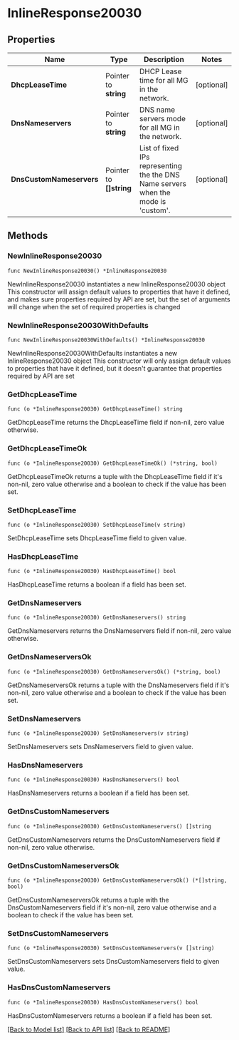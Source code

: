 # InlineResponse20030

## Properties

Name | Type | Description | Notes
------------ | ------------- | ------------- | -------------
**DhcpLeaseTime** | Pointer to **string** | DHCP Lease time for all MG in the network. | [optional] 
**DnsNameservers** | Pointer to **string** | DNS name servers mode for all MG in the network. | [optional] 
**DnsCustomNameservers** | Pointer to **[]string** | List of fixed IPs representing the the DNS Name servers when the mode is &#39;custom&#39;. | [optional] 

## Methods

### NewInlineResponse20030

`func NewInlineResponse20030() *InlineResponse20030`

NewInlineResponse20030 instantiates a new InlineResponse20030 object
This constructor will assign default values to properties that have it defined,
and makes sure properties required by API are set, but the set of arguments
will change when the set of required properties is changed

### NewInlineResponse20030WithDefaults

`func NewInlineResponse20030WithDefaults() *InlineResponse20030`

NewInlineResponse20030WithDefaults instantiates a new InlineResponse20030 object
This constructor will only assign default values to properties that have it defined,
but it doesn't guarantee that properties required by API are set

### GetDhcpLeaseTime

`func (o *InlineResponse20030) GetDhcpLeaseTime() string`

GetDhcpLeaseTime returns the DhcpLeaseTime field if non-nil, zero value otherwise.

### GetDhcpLeaseTimeOk

`func (o *InlineResponse20030) GetDhcpLeaseTimeOk() (*string, bool)`

GetDhcpLeaseTimeOk returns a tuple with the DhcpLeaseTime field if it's non-nil, zero value otherwise
and a boolean to check if the value has been set.

### SetDhcpLeaseTime

`func (o *InlineResponse20030) SetDhcpLeaseTime(v string)`

SetDhcpLeaseTime sets DhcpLeaseTime field to given value.

### HasDhcpLeaseTime

`func (o *InlineResponse20030) HasDhcpLeaseTime() bool`

HasDhcpLeaseTime returns a boolean if a field has been set.

### GetDnsNameservers

`func (o *InlineResponse20030) GetDnsNameservers() string`

GetDnsNameservers returns the DnsNameservers field if non-nil, zero value otherwise.

### GetDnsNameserversOk

`func (o *InlineResponse20030) GetDnsNameserversOk() (*string, bool)`

GetDnsNameserversOk returns a tuple with the DnsNameservers field if it's non-nil, zero value otherwise
and a boolean to check if the value has been set.

### SetDnsNameservers

`func (o *InlineResponse20030) SetDnsNameservers(v string)`

SetDnsNameservers sets DnsNameservers field to given value.

### HasDnsNameservers

`func (o *InlineResponse20030) HasDnsNameservers() bool`

HasDnsNameservers returns a boolean if a field has been set.

### GetDnsCustomNameservers

`func (o *InlineResponse20030) GetDnsCustomNameservers() []string`

GetDnsCustomNameservers returns the DnsCustomNameservers field if non-nil, zero value otherwise.

### GetDnsCustomNameserversOk

`func (o *InlineResponse20030) GetDnsCustomNameserversOk() (*[]string, bool)`

GetDnsCustomNameserversOk returns a tuple with the DnsCustomNameservers field if it's non-nil, zero value otherwise
and a boolean to check if the value has been set.

### SetDnsCustomNameservers

`func (o *InlineResponse20030) SetDnsCustomNameservers(v []string)`

SetDnsCustomNameservers sets DnsCustomNameservers field to given value.

### HasDnsCustomNameservers

`func (o *InlineResponse20030) HasDnsCustomNameservers() bool`

HasDnsCustomNameservers returns a boolean if a field has been set.


[[Back to Model list]](../README.md#documentation-for-models) [[Back to API list]](../README.md#documentation-for-api-endpoints) [[Back to README]](../README.md)


